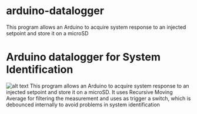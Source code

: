 # arduino-datalogger
This program allows an Arduino to acquire system response to an injected setpoint and store it on a microSD

# Arduino datalogger for System Identification
![alt text](https://raw.githubusercontent.com/tidusdavid/arduino-datalogger/master/resources/architecture.png)
This program allows an Arduino to acquire system response to an injected setpoint and store it on a microSD. It uses Recursive Moving Average for filtering the measurement and uses as trigger a switch, which is debounced internally to avoid problems in system identification
